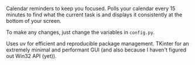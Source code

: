 Calendar reminders to keep you focused. Polls your calendar every 15 minutes to find what the current task is and displays it consistently at the bottom of your screen.

To make any changes, just change the variables in `config.py`.

Uses uv for efficient and reproducible package management. TKinter for an extremely minimal and performant GUI (and also because I haven't figured out Win32 API (yet)).